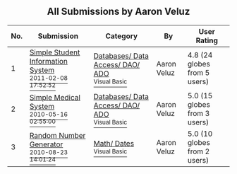 ﻿<div align="center">

## All Submissions by Aaron Veluz

</div>

No.  | Submission | Category | By   | User Rating
---- | ---------- | -------- | ---- | -----------
1 | [Simple Student Information System<br /><sup>2011-02-08 17:52:52</sup>](https://github.com/Planet-Source-Code/aaron-veluz-simple-student-information-system__1-73821) | [Databases/ Data Access/ DAO/ ADO<br /><sup>Visual Basic</sup>](../ByCategory/databases-data-access-dao-ado__1-6.md) | Aaron Veluz | 4.8 (24 globes from 5 users)
2 | [Simple Medical System<br /><sup>2010-05-16 02:55:00</sup>](https://github.com/Planet-Source-Code/aaron-veluz-simple-medical-system__1-73344) | [Databases/ Data Access/ DAO/ ADO<br /><sup>Visual Basic</sup>](../ByCategory/databases-data-access-dao-ado__1-6.md) | Aaron Veluz | 5.0 (15 globes from 3 users)
3 | [Random Number Generator<br /><sup>2010-08-23 14:01:24</sup>](https://github.com/Planet-Source-Code/aaron-veluz-random-number-generator__1-73369) | [Math/ Dates<br /><sup>Visual Basic</sup>](../ByCategory/math-dates__1-37.md) | Aaron Veluz | 5.0 (10 globes from 2 users)
